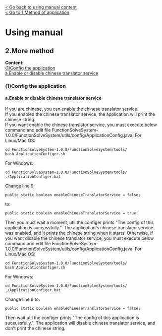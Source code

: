 [< Go back to using manual content](../Using-manual.md)\
[< Go to 1.Method of application](Method-of-application.md)
# Using manual
## 2.More method

**Content:**\
[(1)Config the application](#1config-the-application)\
[a.Enable or disable chinese translator service](#aenable-or-disable-chinese-translator-service)

### (1)Config the application
#### a.Enable or disable chinese translator service
If you are chinese, you can enable the chinese translator service.\
If you enabled the chinese translator service, the application will print the chinese string.\
If you want enable the chinese translator service, you must execute below command and edit file FunctionSolveSystem-1.0.0/FunctionSolveSystem/utils/config/ApplicationConfig.java:
For Linux/Mac OS:
```
cd FunctionSolveSystem-1.0.0/FunctionSolveSystem/tools/
bash ApplicationConfiger.sh
```
For Windows:
```
cd FunctionSolveSystem-1.0.0/FunctionSolveSystem/tools/
./ApplicationConfiger.bat
```
Change line 9:
```
public static boolean enableChineseTranslatorService = false;
```
to:
```
public static boolean enableChineseTranslatorService = true;
```
Then you must wait a moment, util the configer prints "The config of this application is suceussfully.".
The application's chinese translator service was enabled, and it prints the chinese string when it starts.
Otherwise, if you want disable the chinese translator service, you must execute below command and edit file FunctionSolveSystem-1.0.0/FunctionSolveSystem/utils/config/ApplicationConfig.java:
For Linux/Mac OS:
```
cd FunctionSolveSystem-1.0.0/FunctionSolveSystem/tools/
bash ApplicationConfiger.sh
```
For Windows:
```
cd FunctionSolveSystem-1.0.0/FunctionSolveSystem/tools/
./ApplicationConfiger.bat
```
Change line 9 to:
```
public static boolean enableChineseTranslatorService = false;
```
Then wait util the configer prints "The config of this application is suceussfully.".
The application will disable chinese translator service, and don't print the chinese string.
